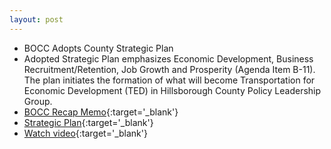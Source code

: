 ```yaml
---
layout: post
---
```


* BOCC Adopts County Strategic Plan
* Adopted Strategic Plan emphasizes Economic Development, Business Recruitment/Retention, Job Growth and Prosperity (Agenda Item B-11). The plan initiates the formation of what will become Transportation for Economic Development (TED) in Hillsborough County Policy Leadership Group.
* [BOCC Recap Memo](http://agenda.hillsboroughcounty.org/cache/00003/363/05-15%20Recap%20Memo.pdf){:target='_blank'}
* [Strategic Plan](http://www.hillsboroughcounty.org/index.aspx?nid=3070){:target='_blank'}
* [Watch video](http://65.49.32.144/Hillsborough/eeba8991-744f-485e-983c-6dae8c4f6b00/BOCC_Reg_Mtg_05_15_2013_PM/presentation_file/mgpresenter.html?Stream=low){:target='_blank'}

